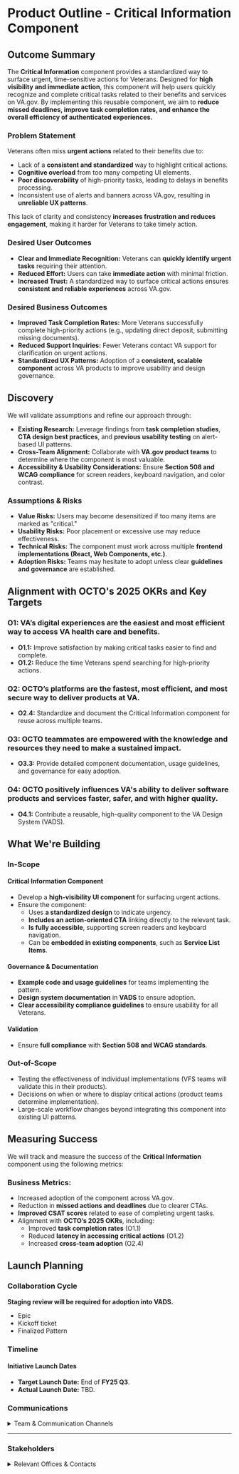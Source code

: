 # Product Outline - Critical Information Component

## Outcome Summary  
The **Critical Information** component provides a standardized way to surface urgent, time-sensitive actions for Veterans. Designed for **high visibility and immediate action**, this component will help users quickly recognize and complete critical tasks related to their benefits and services on VA.gov. By implementing this reusable component, we aim to **reduce missed deadlines, improve task completion rates, and enhance the overall efficiency of authenticated experiences.**  

### Problem Statement  
Veterans often miss **urgent actions** related to their benefits due to:  
- Lack of a **consistent and standardized** way to highlight critical actions.  
- **Cognitive overload** from too many competing UI elements.  
- **Poor discoverability** of high-priority tasks, leading to delays in benefits processing.  
- Inconsistent use of alerts and banners across VA.gov, resulting in **unreliable UX patterns**.  

This lack of clarity and consistency **increases frustration and reduces engagement**, making it harder for Veterans to take timely action.

### Desired User Outcomes  
- **Clear and Immediate Recognition:** Veterans can **quickly identify urgent tasks** requiring their attention.  
- **Reduced Effort:** Users can take **immediate action** with minimal friction.  
- **Increased Trust:** A standardized way to surface critical actions ensures **consistent and reliable experiences** across VA.gov.  

### Desired Business Outcomes  
- **Improved Task Completion Rates:** More Veterans successfully complete high-priority actions (e.g., updating direct deposit, submitting missing documents).  
- **Reduced Support Inquiries:** Fewer Veterans contact VA support for clarification on urgent actions.  
- **Standardized UX Patterns:** Adoption of a **consistent, scalable component** across VA products to improve usability and design governance.  

## Discovery  
We will validate assumptions and refine our approach through:  
- **Existing Research:** Leverage findings from **task completion studies**, **CTA design best practices**, and **previous usability testing** on alert-based UI patterns.  
- **Cross-Team Alignment:** Collaborate with **VA.gov product teams** to determine where the component is most valuable.  
- **Accessibility & Usability Considerations:** Ensure **Section 508 and WCAG compliance** for screen readers, keyboard navigation, and color contrast.  

### Assumptions & Risks  
- **Value Risks:** Users may become desensitized if too many items are marked as "critical."  
- **Usability Risks:** Poor placement or excessive use may reduce effectiveness.  
- **Technical Risks:** The component must work across multiple **frontend implementations (React, Web Components, etc.)**.  
- **Adoption Risks:** Teams may hesitate to adopt unless clear **guidelines and governance** are established.  

## Alignment with OCTO's 2025 OKRs and Key Targets  

### **O1: VA’s digital experiences are the easiest and most efficient way to access VA health care and benefits.**  
- **O1.1:** Improve satisfaction by making critical tasks easier to find and complete.  
- **O1.2:** Reduce the time Veterans spend searching for high-priority actions.  

### **O2: OCTO’s platforms are the fastest, most efficient, and most secure way to deliver products at VA.**  
- **O2.4:** Standardize and document the Critical Information component for reuse across multiple teams.  

### **O3: OCTO teammates are empowered with the knowledge and resources they need to make a sustained impact.**  
- **O3.3:** Provide detailed component documentation, usage guidelines, and governance for easy adoption.  

### **O4: OCTO positively influences VA's ability to deliver software products and services faster, safer, and with higher quality.**  
- **O4.1:** Contribute a reusable, high-quality component to the VA Design System (VADS).  

## What We're Building  
### **In-Scope**  
#### **Critical Information Component**  
- Develop a **high-visibility UI component** for surfacing urgent actions.  
- Ensure the component:  
  - Uses **a standardized design** to indicate urgency.  
  - **Includes an action-oriented CTA** linking directly to the relevant task.  
  - **Is fully accessible**, supporting screen readers and keyboard navigation.  
  - Can be **embedded in existing components**, such as **Service List Items**.  

#### **Governance & Documentation**  
- **Example code and usage guidelines** for teams implementing the pattern.  
- **Design system documentation** in **VADS** to ensure adoption.  
- **Clear accessibility compliance guidelines** to ensure usability for all Veterans.  

#### **Validation**  
- Ensure **full compliance** with **Section 508 and WCAG standards**.  

### **Out-of-Scope**  
- Testing the effectiveness of individual implementations (VFS teams will validate this in their products).  
- Decisions on when or where to display critical actions (product teams determine implementation).  
- Large-scale workflow changes beyond integrating this component into existing UI patterns.  

## Measuring Success  
We will track and measure the success of the **Critical Information** component using the following metrics:

### **Business Metrics:**  
- Increased adoption of the component across VA.gov.  
- Reduction in **missed actions and deadlines** due to clearer CTAs.  
- **Improved CSAT scores** related to ease of completing urgent tasks.  
- Alignment with **OCTO’s 2025 OKRs**, including:  
  - Improved **task completion rates** (O1.1)  
  - Reduced **latency in accessing critical actions** (O1.2)  
  - Increased **cross-team adoption** (O2.4)  

## Launch Planning  
### **Collaboration Cycle**  
**Staging review will be required for adoption into VADS.**  
- Epic
- Kickoff ticket  
- Finalized Pattern  

### **Timeline**  

#### **Initiative Launch Dates**  
- **Target Launch Date:** End of **FY25 Q3**.  
- **Actual Launch Date:** TBD.  

### **Communications**  
<details>  
<summary>Team & Communication Channels</summary>  

- **Team Name:** Authenticated Experience Design Patterns  
- **GitHub Label(s):** `design-system`, `critical-information`, `vads-component`  
- **Slack Channel:** `#tmf-auth-exp-design-patterns`  
- **Product POCs:** Becky Phung (VA Product Owner), Lynn Stahl (Agile6 Product Manager)  

</details>  

---

### **Stakeholders**  
<details>  
<summary>Relevant Offices & Contacts</summary>  

- **Office/Department:** OCTO / VA Design System, USDS / USWDS  
- **Contact(s):**  
  - Matt Dingee (VADS)  
  - Kevin Hoffman (VADS)  
  - Ryan Thurwell (OCTO)  
  - Dave Conlon (OCTO)  

</details>  
